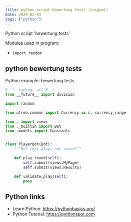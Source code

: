 ```yaml
---
title: python script bewertung tests (snippet)
date: 2020-03-03
tags: ["python"]
---
```

Python script 'bewertung tests'


Modules used in program: 
* `import random`

## python bewertung tests

Python example: bewertung tests

```python
# -*- coding: utf-8 -*-
from __future__ import division

import random

from otree.common import Currency as c, currency_range

from . import views
from ._builtin import Bot
from .models import Constants


class PlayerBot(Bot):
    """Bot that plays one round"""

    def play_round(self):
        self.submit(views.MyPage)
        self.submit(views.Results)

    def validate_play(self):
        pass


```

## Python links

- Learn Python: https://pythonbasics.org/
- Python Tutorial: https://pythonspot.com
